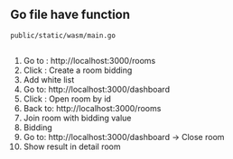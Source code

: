 ## Go file have function

`public/static/wasm/main.go`

##

1. Go to : http://localhost:3000/rooms
2. Click : Create a room bidding
3. Add white list
4. Go to: http://localhost:3000/dashboard
5. Click : Open room by id
6. Back to: http://localhost:3000/rooms
7. Join room with bidding value
8. Bidding
9. Go to: http://localhost:3000/dashboard -> Close room
10. Show result in detail room

